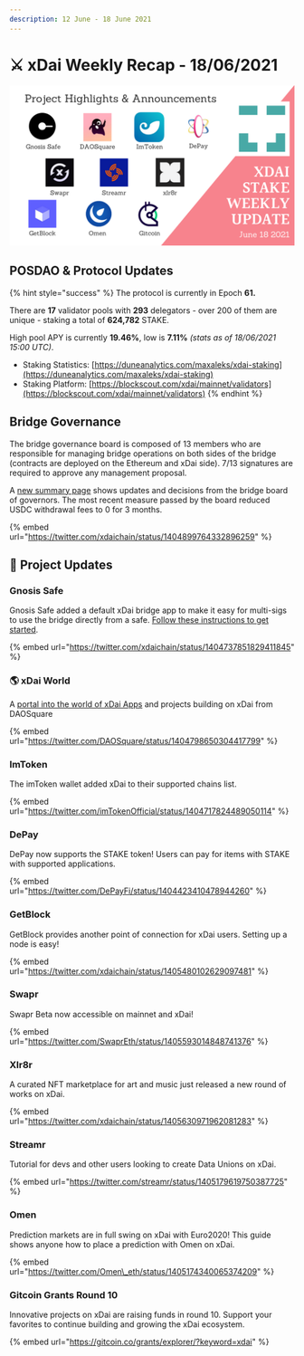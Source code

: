 ```yaml
---
description: 12 June - 18 June 2021
---
```


# ⚔️ xDai Weekly Recap - 18/06/2021

![](../../../../.gitbook/assets/weekly-update%20%283%29.png)

## POSDAO & Protocol Updates

{% hint style="success" %}
The protocol is currently in Epoch **61.**  
  
There are **17** validator pools with **293** delegators - over 200 of them are unique - staking a total of **624,782** STAKE.  
  
High pool APY is currently **19.46%**, low is **7.11%** _\(stats as of 18/06/2021 15:00 UTC\)_.

* Staking Statistics: [https://duneanalytics.com/maxaleks/xdai-staking](https://duneanalytics.com/maxaleks/xdai-staking)
* Staking Platform: [https://blockscout.com/xdai/mainnet/validators](https://blockscout.com/xdai/mainnet/validators)
{% endhint %}

## Bridge Governance 

The bridge governance board is composed of 13 members who are responsible for managing bridge operations on both sides of the bridge \(contracts are deployed on the Ethereum and xDai side\). 7/13 signatures are required to approve any management proposal.

A [new summary page](../../../../for-users/governance/governance-board-summary-of-decisions.md) shows updates and decisions from the bridge board of governors. The most recent measure passed by the board reduced USDC withdrawal fees to 0 for 3 months.

{% embed url="https://twitter.com/xdaichain/status/1404899764332896259" %}

## 🦋 Project Updates

### Gnosis Safe

Gnosis Safe added a default xDai bridge app to make it easy for multi-sigs to use the bridge directly from a safe. [Follow these instructions to get started](../../../../for-users/bridges/converting-xdai-via-bridge/xdai-bridge-+-gnosis-safe-app.md).

{% embed url="https://twitter.com/xdaichain/status/1404737851829411845" %}

### 🌎 xDai World

A [portal into the world of xDai Apps](https://www.xdai.world/) and projects building on xDai from DAOSquare

{% embed url="https://twitter.com/DAOSquare/status/1404798650304417799" %}

### ImToken

The imToken wallet added xDai to their supported chains list.

{% embed url="https://twitter.com/imTokenOfficial/status/1404717824489050114" %}

### DePay

DePay now supports the STAKE token! Users can pay for items with STAKE with supported applications.

{% embed url="https://twitter.com/DePayFi/status/1404423410478944260" %}

### GetBlock

GetBlock provides another point of connection for xDai users. Setting up a node is easy!

{% embed url="https://twitter.com/xdaichain/status/1405480102629097481" %}

### **Swapr**

Swapr Beta now accessible on mainnet and xDai!

{% embed url="https://twitter.com/SwaprEth/status/1405593014848741376" %}

### **Xlr8r**

A curated NFT marketplace for art and music just released a new round of works on xDai.

{% embed url="https://twitter.com/xdaichain/status/1405630971962081283" %}

### Streamr

Tutorial for devs and other users looking to create Data Unions on xDai.

{% embed url="https://twitter.com/streamr/status/1405179619750387725" %}

### Omen

Prediction markets are in full swing on xDai with Euro2020! This guide shows anyone how to place a prediction with Omen on xDai.

{% embed url="https://twitter.com/Omen\_eth/status/1405174340065374209" %}

### Gitcoin Grants Round 10

Innovative projects on xDai are raising funds in round 10. Support your favorites to continue building and growing the xDai ecosystem.

{% embed url="https://gitcoin.co/grants/explorer/?keyword=xdai" %}









 

